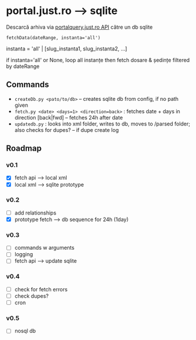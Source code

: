 # portal.just.ro ⟶ sqlite

Descarcă arhiva via [portalquery.just.ro API](http://portal.just.ro/SitePages/acces.aspx) către un db sqlite

`fetchData(dateRange, instanta='all')`

instanta = 'all' | [slug_instanta1, slug_instanta2, ...]

if instanta='all' or None, loop all instanțe then fetch dosare & ședințe filtered by dateRange

## Commands
- `createDb.py <pato/to/db>` – creates sqlite db from config, if no path given
- `fetch.py <date> <days=1> <direction=back>` : fetches date + days in direction [back|fwd] – fetches 24h after date
- `updatedb.py` : looks into xml folder, writes to db, moves to /parsed folder; also checks for dupes? – if dupe create log

## Roadmap

### v0.1
- [x] fetch api ⟶ local xml
- [x] local xml ⟶ sqlite prototype

### v0.2
- [ ] add relationships
- [x] prototype fetch ⟶ db sequence for 24h (1day)

### v0.3 
- [ ] commands w arguments
- [ ] logging
- [ ] fetch api ⟶ update sqlite

### v0.4
- [ ] check for fetch errors
- [ ] check dupes?
- [ ] cron

### v0.5
- [ ] nosql db